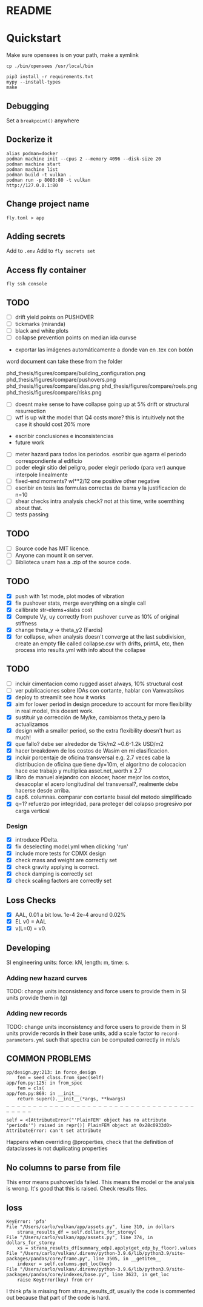 # README

# Quickstart

Make sure opensees is on your path, make a symlink

`cp ./bin/opensees /usr/local/bin`

```
pip3 install -r requirements.txt
mypy --install-types
make
```

## Debugging

Set a `breakpoint()` anywhere

## Dockerize it

```
alias podman=docker
podman machine init --cpus 2 --memory 4096 --disk-size 20
podman machine start
podman machine list
podman build -t vulkan .
podman run -p 8080:80 -t vulkan
http://127.0.0.1:80
```

## Change project name

`fly.toml > app`

## Adding secrets

Add to `.env`
Add to `fly secrets set`

## Access fly container

`fly ssh console`

## TODO

- [ ] drift yield points on PUSHOVER
- [ ] tickmarks (miranda)
- [ ] black and white plots
- [ ] collapse prevention points on median ida curvse
- exportar las imágenes automáticamente a donde van en .tex con botón

word document can take these from the folder

phd_thesis/figures/compare/building_configuration.png
phd_thesis/figures/compare/pushovers.png
phd_thesis/figures/compare/idas.png
phd_thesis/figures/compare/roels.png
phd_thesis/figures/compare/risks.png

- [ ] doesnt make sense to have collapse going up at 5% drift or structural resurrection
- [ ] wtf is up wit the model that Q4 costs more? this is intuitively not the case it should cost 20% more

- escribir conclusiones e inconsistencias
- future work

- [ ] meter hazard para todos los periodos. escribir que agarra el periodo correspondiente al edificio
- [ ] poder elegir sitio del peligro, poder elegir periodo (para ver) aunque interpole linealmente
- [ ] fixed-end moments? wl\*\*2/12 one positive other negative
- [ ] escribir en tesis las formulas correctas de Ibarra y la justificacion de n=10
- [ ] shear checks intra analysis check? not at this time, write soemthing about that.
- [ ] tests passing

## TODO

- [ ] Source code has MIT licence.
- [ ] Anyone can mount it on server.
- [ ] Biblioteca unam has a .zip of the source code.

## TODO

- [x] push with 1st mode, plot modes of vibration
- [x] fix pushover stats, merge everything on a single call
- [x] callibrate str-elems+slabs cost
- [x] Compute Vy, uy correctly from pushover curve as 10% of original stiffness
- [x] change theta_y -> theta_y2 (Fardis)
- [x] for collapse, when analysis doesn't converge at the last subdivision, create an empty file called collapse.csv with drifts, printA, etc, then process into results.yml with info about the collapse

## TODO

- [ ] incluir cimentacion como rugged asset always, 10% structural cost
- [ ] ver publicaciones sobre IDAs con cortante, hablar con Vamvatsikos
- [x] deploy to streamlit see how it works
- [x] aim for lower period in design procedure to account for more flexibility in real model, this doesnt work.
- [x] sustituir ya corrección de My/ke, cambiamos theta_y pero la actualizamos
- [x] design with a smaller period, so the extra flexibility doesn't hurt as much!
- [x] que fallo? debe ser alrededor de 15k/m2 ~0.6-1.2k USD/m2
- [x] hacer breakdown de los costos de Wasim en mi clasificacion.
- [x] incluir porcentaje de oficina transversal e.g. 2.7 veces cabe la distribucion de oficina que tiene dy=10m, el algoritmo de colocacion hace ese trabajo y multiplica asset.net_worth x 2.7
- [x] libro de manuel alejandro con alcocer, hacer mejor los costos, desacoplar el acero longitudinal del transversal?, realmente debe hacerse desde arriba.
- [x] cap6. columnas. comparar con cortante basal del metodo simplificado
- [x] q=1? refuerzo por integridad, para proteger del colapso progresivo por carga vertical

### Design

- [x] introduce PDelta.
- [x] fix deselecting model.yml when clicking 'run'
- [x] include more tests for CDMX design
- [x] check mass and weight are correctly set
- [x] check gravity applying is correct.
- [x] check damping is correctly set
- [x] check scaling factors are correctly set

## Loss Checks

- [x] AAL, 0.01 a bit low. 1e-4 2e-4 around 0.02%
- [x] EL v0 = AAL
- [x] v(L=0) = v0.

## Developing

SI engineering units: force: kN, length: m, time: s.

### Adding new hazard curves

TODO: change units inconsistency and force users to provide them in SI units
provide them in (g)

### Adding new records

TODO: change units inconsistency and force users to provide them in SI units
provide records in their base units, add a scale factor to `record-parameters.yml` such that spectra can be computed correctly in m/s/s

## COMMON PROBLEMS

```
pp/design.py:213: in force_design
    fem = seed_class.from_spec(self)
app/fem.py:125: in from_spec
    fem = cls(
app/fem.py:869: in __init__
    return super().__init__(*args, **kwargs)
_ _ _ _ _ _ _ _ _ _ _ _ _ _ _ _ _ _ _ _ _ _ _ _ _ _ _ _ _ _ _ _ _ _ _ _ _ _ _ _

self = <[AttributeError("'PlainFEM' object has no attribute 'periods'") raised in repr()] PlainFEM object at 0x28c0933d0>
AttributeError: can't set attribute
```

Happens when overriding @properties, check that the definition of dataclasses is not duplicating properties

## No columns to parse from file

This error means pushover/ida failed.
This means the model or the analysis is wrong.
It's good that this is raised. Check results files.

## loss

```
KeyError: 'pfa'
File "/Users/carlo/vulkan/app/assets.py", line 310, in dollars
    strana_results_df = self.dollars_for_storey(
File "/Users/carlo/vulkan/app/assets.py", line 374, in dollars_for_storey
    xs = strana_results_df[summary_edp].apply(get_edp_by_floor).values
File "/Users/carlo/vulkan/.direnv/python-3.9.6/lib/python3.9/site-packages/pandas/core/frame.py", line 3505, in __getitem__
    indexer = self.columns.get_loc(key)
File "/Users/carlo/vulkan/.direnv/python-3.9.6/lib/python3.9/site-packages/pandas/core/indexes/base.py", line 3623, in get_loc
    raise KeyError(key) from err
```

I think pfa is missing from strana_results_df, usually the code is commented out because that part of the code is hard.
